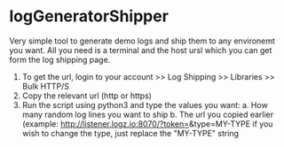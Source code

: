 # logGeneratorShipper

Very simple tool to generate demo logs and ship them to any environemt you want.
All you need is a terminal and the host ursl which you can get form the log shipping page.

1. To get the url, login to your account >> Log Shipping >> Libraries >> Bulk HTTP/S
2. Copy the relevant url (http or https)
3. Run the script using python3 and type the values you want:
  a. How many random log lines you want to ship
  b. The url you copied earlier (example: http://listener.logz.io:8070/?token=<your token>&type=MY-TYPE
     if you wish to change the type, just replace the "MY-TYPE" string
